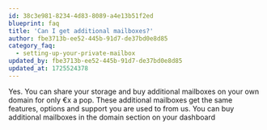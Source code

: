 ```yaml
---
id: 38c3e981-8234-4d83-8089-a4e13b51f2ed
blueprint: faq
title: 'Can I get additional mailboxes?'
author: fbe3713b-ee52-445b-91d7-de37bd0e8d85
category_faq:
  - setting-up-your-private-mailbox
updated_by: fbe3713b-ee52-445b-91d7-de37bd0e8d85
updated_at: 1725524378
---
```

Yes. You can share your storage and buy additional mailboxes on your own domain for only €x a pop. These additional mailboxes get the same features, options and support you are used to from us. You can buy additional mailboxes in the domain section on your dashboard